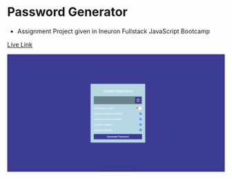 # Password Generator

- Assignment Project given in Ineuron Fullstack JavaScript Bootcamp

[Live Link](https://pasgene.netlify.app/)

![Image](./Image/Project.png)
